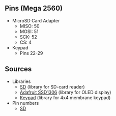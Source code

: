 ## Pins (Mega 2560)

- MicroSD Card Adapter
  - MISO: 50
  - MOSI: 51
  - SCK: 52
  - CS: 4
- Keypad
  - Pins 22-29

## Sources

- Libraries
  - [SD](https://github.com/arduino-libraries/SD) (library for SD-card reader)
  - [Adafruit SSD1306](https://github.com/adafruit/Adafruit_SSD1306) (library for OLED display)
  - [Keypad](https://github.com/Chris--A/Keypad) (library for 4x4 membrane keypad)
- Pin numbers
  - [SD](https://github.com/arduino-libraries/SD/blob/master/docs/readme.md)
